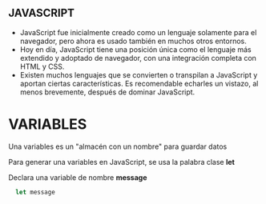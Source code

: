## JAVASCRIPT

- JavaScript fue inicialmente creado como un lenguaje solamente para el navegador, pero ahora es usado también en muchos otros entornos.
- Hoy en día, JavaScript tiene una posición única como el lenguaje más extendido y adoptado de navegador, con una integración completa con HTML y CSS.
- Existen muchos lenguajes que se convierten o transpilan a JavaScript y aportan ciertas características. Es recomendable echarles un vistazo, al menos brevemente, después de dominar JavaScript.

# VARIABLES
Una variables es un "almacén con un nombre" para guardar datos

Para generar una variables en JavaScript, se usa la palabra clase **let**

Declara una variable de nombre **message**
```js
  let message
```